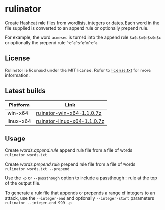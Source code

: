 # rulinator
Create Hashcat rule files from wordlists, integers or dates. Each word in the file supplied is converted to an append rule or optionally prepend rule.

For example, the word `acmesec` is turned into the append rule `$a$c$m$e$s$e$c` or optionally the prepend rule `^c^e^s^e^m^c^a`

## License
Rulinator is licensed under the MIT license. Refer to [license.txt](https://github.com/metacrackorg/metacrack/blob/main/LICENSE) for more information.

## Latest builds 

| Platform | Link |
| --- | --- |
| win-x64 | [rulinator-win-x64-1.1.0.7z](https://github.com/acmesecorg/rulinator/raw/main/Rulinator/Builds/rulinator-win-x64-1.1.0.7z)|
| linux-x64 | [rulinator-linux-x64-1.1.0.7z](https://github.com/acmesecorg/rulinator/raw/main/Rulinator/Builds/rulinator-linux-x64-1.1.0.7z)|
  
## Usage

Create *words.append.rule* append rule file from a file of words<br>
`rulinator words.txt`

Create *words.prepend.rule* prepend rule file from a file of words<br>
`rulinator words.txt --prepend`

Use the `-p` or `--passthough` option to include a passthough `:` rule at the top of the output file.

To generate a rule file that appends or prepends a range of integers to an attack, use the `--integer-end` and optionally `--integer-start` parameters <br>
`rulinator --integer-end 999 -p`
